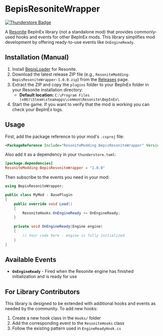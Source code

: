 # BepisResoniteWrapper
[![Thunderstore Badge](https://modding.resonite.net/assets/available-on-thunderstore.svg)](https://thunderstore.io/c/resonite/)

A [Resonite](https://resonite.com/) BepInEx library (not a standalone mod) that provides commonly-used hooks and events for other BepInEx mods. This library simplifies mod development by offering ready-to-use events like `OnEngineReady`.

## Installation (Manual)
1. Install [BepisLoader](https://github.com/ResoniteModding/BepisLoader) for Resonite.
2. Download the latest release ZIP file (e.g., `ResoniteModding-BepisResoniteWrapper-1.0.0.zip`) from the [Releases](https://github.com/ResoniteModding/BepisResoniteWrapper/releases) page.
3. Extract the ZIP and copy the `plugins` folder to your BepInEx folder in your Resonite installation directory:
   - **Default location:** `C:\Program Files (x86)\Steam\steamapps\common\Resonite\BepInEx\`
4. Start the game. If you want to verify that the mod is working you can check your BepInEx logs.

## Usage

First, add the package reference to your mod's `.csproj` file:

```xml
<PackageReference Include="ResoniteModding.BepisResoniteWrapper" Version="1.0.*" />
```

Also add it as a dependency in your `thunderstore.toml`:

```toml
[package.dependencies]
ResoniteModding-BepisResoniteWrapper = "1.0.0"
```

Then subscribe to the events you need in your mod:

```csharp
using BepisResoniteWrapper;

public class MyMod : BasePlugin
{
    public override void Load()
    {
        ResoniteHooks.OnEngineReady += OnEngineReady;
    }
    
    private void OnEngineReady(Engine engine)
    {
        // Your code here - engine is fully initialized
    }
}
```

## Available Events

- **`OnEngineReady`** - Fired when the Resonite engine has finished initialization and is ready for use

## For Library Contributors

This library is designed to be extended with additional hooks and events as needed by the community. To add new hooks:

1. Create a new hook class in the `Hooks/` folder
2. Add the corresponding event to the `ResoniteHooks` class
3. Follow the existing pattern used in `EngineReadyHook.cs`